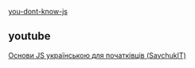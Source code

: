 [you-dont-know-js](https://github.com/azat-io/you-dont-know-js-ru)

## youtube

[Основи JS українською для початківців (SavchukIT)](https://www.youtube.com/playlist?list=PLenwk9TUJzJ41x_7o3Z5laAngAuuqfpQW)
